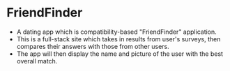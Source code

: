 # FriendFinder

* A dating app which is compatibility-based "FriendFinder" application. 
* This is a full-stack site which takes in results from user's surveys, then compares their answers with those from     other users. 
* The app will then display the name and picture of the user with the best overall match.